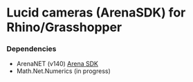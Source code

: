 # Lucid cameras (ArenaSDK) for Rhino/Grasshopper

### Dependencies

- ArenaNET (v140) [Arena SDK](https://thinklucid.com/arena-software-development-kit/)
- Math.Net.Numerics (in progress)
